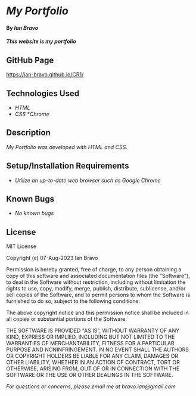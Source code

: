 # _My Portfolio_

#### By _**Ian Bravo**_

#### _This website is my portfolio_

## GitHub Page ##

https://ian-bravo.github.io/CR1/


## Technologies Used

* _HTML_
* _CSS_
*_Chrome_

## Description

_My Portfolio was developed with HTML and CSS._

## Setup/Installation Requirements

* _Utilize an up-to-date web browser such as Google Chrome_


## Known Bugs

* _No known bugs_


## License

MIT License  

Copyright (c) 07-Aug-2023 Ian Bravo  

Permission is hereby granted, free of charge, to any person obtaining a copy of this software and associated documentation files (the "Software"), to deal in the Software without restriction, including without limitation the rights to use, copy, modify, merge, publish, distribute, sublicense, and/or sell copies of the Software, and to permit persons to whom the Software is furnished to do so, subject to the following conditions:  

The above copyright notice and this permission notice shall be included in all copies or substantial portions of the Software.  

THE SOFTWARE IS PROVIDED "AS IS", WITHOUT WARRANTY OF ANY KIND, EXPRESS OR IMPLIED, INCLUDING BUT NOT LIMITED TO THE WARRANTIES OF MERCHANTABILITY, FITNESS FOR A PARTICULAR PURPOSE AND NONINFRINGEMENT. IN NO EVENT SHALL THE AUTHORS OR COPYRIGHT HOLDERS BE LIABLE FOR ANY CLAIM, DAMAGES OR OTHER LIABILITY, WHETHER IN AN ACTION OF CONTRACT, TORT OR OTHERWISE, ARISING FROM, OUT OF OR IN CONNECTION WITH THE SOFTWARE OR THE USE OR OTHER DEALINGS IN THE SOFTWARE.



_For questions or concerns, please email me at bravo.ian@gmail.com_
